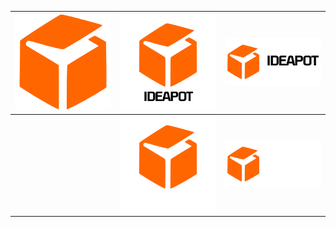 | ![](ideapot-logo-symbol.png) | ![](ideapot-logo.png) | ![](ideapot-logo-slogun.png) |
|-|-|-|
|  | ![](ideapot-logo-white.png) | ![](ideapot-logo-slogun-white.png) |